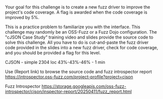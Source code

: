 Your goal for this challenge is to create a new fuzz driver to improve the project's code coverage. A flag is awarded when the code coverage is improved by 5%.

This is a practice problem to familiarize you with the interface. This challenge may randomly be an OSS-Fuzz or a Fuzz Dojo configuration.  The "cJSON Case Study" training video and slides provide the source code to solve this challenge. All you have to do is cut-and-paste the fuzz driver code provided in the slides into a new fuzz driver, check for code coverage, and you should be provided a flag for this level.

CJSON - simple 2304 loc 43%-43%-46% - 1 min

Use (Report link) to browse the source code and fuzz introspector report https://introspector.oss-fuzz.com/project-profile?project=cjson

Fuzz Introspector https://storage.googleapis.com/oss-fuzz-introspector/cjson/inspector-report/20250411/fuzz_report.html
